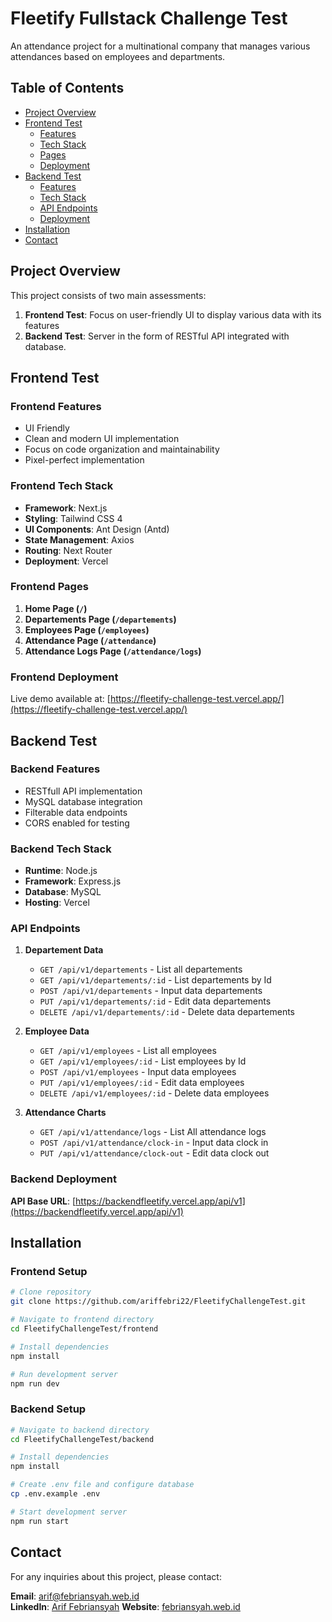# Fleetify Fullstack Challenge Test

An attendance project for a multinational company that manages various attendances based on employees and departments.

## Table of Contents

-   [Project Overview](#project-overview)
-   [Frontend Test](#frontend-test)
    -   [Features](#frontend-features)
    -   [Tech Stack](#frontend-tech-stack)
    -   [Pages](#frontend-pages)
    -   [Deployment](#frontend-deployment)
-   [Backend Test](#backend-test)
    -   [Features](#backend-features)
    -   [Tech Stack](#backend-tech-stack)
    -   [API Endpoints](#api-endpoints)
    -   [Deployment](#backend-deployment)
-   [Installation](#installation)
-   [Contact](#contact)

## Project Overview

This project consists of two main assessments:

1. **Frontend Test**: Focus on user-friendly UI to display various data with its features
2. **Backend Test**: Server in the form of RESTful API integrated with database.

## Frontend Test

### Frontend Features

-   UI Friendly
-   Clean and modern UI implementation
-   Focus on code organization and maintainability
-   Pixel-perfect implementation

### Frontend Tech Stack

-   **Framework**: Next.js
-   **Styling**: Tailwind CSS 4
-   **UI Components**: Ant Design (Antd)
-   **State Management**: Axios
-   **Routing**: Next Router
-   **Deployment**: Vercel

### Frontend Pages

1. **Home Page (`/`)**
2. **Departements Page (`/departements`)**
3. **Employees Page (`/employees`)**
4. **Attendance Page (`/attendance`)**
5. **Attendance Logs Page (`/attendance/logs`)**

### Frontend Deployment

Live demo available at: [https://fleetify-challenge-test.vercel.app/](https://fleetify-challenge-test.vercel.app/)

## Backend Test

### Backend Features

-   RESTfull API implementation
-   MySQL database integration
-   Filterable data endpoints
-   CORS enabled for testing

### Backend Tech Stack

-   **Runtime**: Node.js
-   **Framework**: Express.js
-   **Database**: MySQL
-   **Hosting**: Vercel

### API Endpoints

1. **Departement Data**

    - `GET /api/v1/departements` - List all departements
    - `GET /api/v1/departements/:id` - List departements by Id
    - `POST /api/v1/departements` - Input data departements
    - `PUT /api/v1/departements/:id` - Edit data departements
    - `DELETE /api/v1/departements/:id` - Delete data departements

2. **Employee Data**

    - `GET /api/v1/employees` - List all employees
    - `GET /api/v1/employees/:id` - List employees by Id
    - `POST /api/v1/employees` - Input data employees
    - `PUT /api/v1/employees/:id` - Edit data employees
    - `DELETE /api/v1/employees/:id` - Delete data employees

3. **Attendance Charts**

    - `GET /api/v1/attendance/logs` - List All attendance logs
    - `POST /api/v1/attendance/clock-in` - Input data clock in
    - `PUT /api/v1/attendance/clock-out` - Edit data clock out

### Backend Deployment

**API Base URL**: [https://backendfleetify.vercel.app/api/v1](https://backendfleetify.vercel.app/api/v1)

## Installation

### Frontend Setup

```bash
# Clone repository
git clone https://github.com/ariffebri22/FleetifyChallengeTest.git

# Navigate to frontend directory
cd FleetifyChallengeTest/frontend

# Install dependencies
npm install

# Run development server
npm run dev
```

### Backend Setup

```bash
# Navigate to backend directory
cd FleetifyChallengeTest/backend

# Install dependencies
npm install

# Create .env file and configure database
cp .env.example .env

# Start development server
npm run start
```

## Contact

For any inquiries about this project, please contact:

**Email**: [arif@febriansyah.web.id](mailto:arif@febriansyah.web.id)  
**LinkedIn**: [Arif Febriansyah](https://www.linkedin.com/in/ariffebri/)
**Website**: [febriansyah.web.id](https://febriansyah.web.id)
